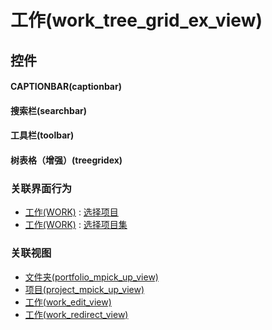 # 工作(work_tree_grid_ex_view)  <!-- {docsify-ignore-all} -->




## 控件
#### CAPTIONBAR(captionbar)

#### 搜索栏(searchbar)

#### 工具栏(toolbar)

#### 树表格（增强）(treegridex)



### 关联界面行为
  * [工作(WORK)](module/Base/work) : [选择项目](module/Base/work#界面行为)
  * [工作(WORK)](module/Base/work) : [选择项目集](module/Base/work#界面行为)

### 关联视图
  * [文件夹(portfolio_mpick_up_view)](app/view/portfolio_mpick_up_view)
  * [项目(project_mpick_up_view)](app/view/project_mpick_up_view)
  * [工作(work_edit_view)](app/view/work_edit_view)
  * [工作(work_redirect_view)](app/view/work_redirect_view)

<script>
 const { createApp } = Vue
  createApp({
    data() {
      return {

      }
    }
  }).use(ElementPlus).mount('#app')
</script>